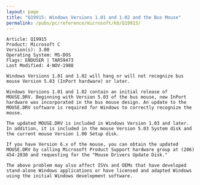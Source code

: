 ```yaml
---
layout: page
title: "Q19915: Windows Versions 1.01 and 1.02 and the Bus Mouse"
permalink: /pubs/pc/reference/microsoft/kb/Q19915/
---
```


	Article: Q19915
	Product: Microsoft C
	Version(s): 3.00
	Operating System: MS-DOS
	Flags: ENDUSER | TAR59473
	Last Modified: 4-NOV-1988
	
	Windows Versions 1.01 and 1.02 will hang or will not recognize bus
	mouse Version 5.03 (InPort hardware) or later.
	
	Windows Versions 1.01 and 1.02 contain an initial release of
	MOUSE.DRV. Beginning with Version 5.03 of the bus mouse, new InPort
	hardware was incorporated in the bus mouse design. An update to the
	MOUSE.DRV software is required for Windows to correctly recognize the
	mouse.
	
	The updated MOUSE.DRV is included in Windows Version 1.03 and later.
	In addition, it is included in the mouse Version 5.03 System disk and
	the current mouse Version 1.00 Setup disk.
	
	If you have Version 6.x of the mouse, you can obtain the updated
	MOUSE.DRV by calling Microsoft Product Support hardware group at (206)
	454-2030 and requesting for the "Mouse Drivers Update Disk."
	
	The above problem may also affect ISVs and OEMs that have developed
	stand-alone Windows applications or have licensed and adapted Windows
	using the initial Windows development software.
